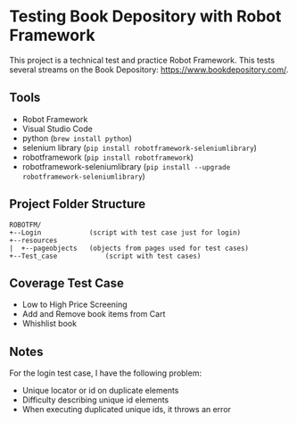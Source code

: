 # Testing Book Depository with Robot Framework

This project is a technical test and practice Robot Framework. This tests several streams on the Book Depository: https://www.bookdepository.com/.


## Tools
* Robot Framework
* Visual Studio Code
* python (```brew install python```)
* selenium library (```pip install robotframework-seleniumlibrary```)
* robotframework (```pip install robotframework```)
* robotframework-seleniumlibrary (```pip install --upgrade robotframework-seleniumlibrary```)


## Project Folder Structure
```
ROBOTFM/
+--Login            (script with test case just for login)
+--resources       
|  +--pageobjects   (objects from pages used for test cases)
+--Test_case            (script with test cases)
```

## Coverage Test Case
* Low to High Price Screening
* Add and Remove book items from Cart
* Whishlist book

## Notes
For the login test case, I have the following problem:
* Unique locator or id on duplicate elements
* Difficulty describing unique id elements
* When executing duplicated unique ids, it throws an error
